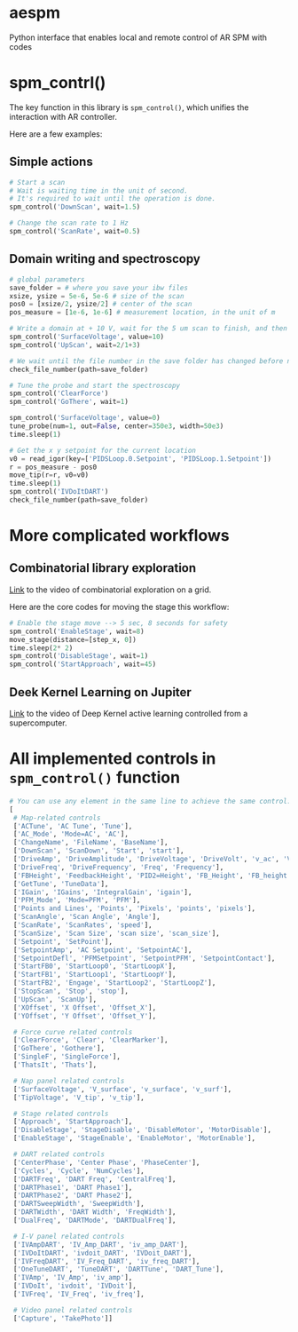 # aespm
Python interface that enables local and remote control of AR SPM with codes

# spm_contrl()

The key function in this library is ```spm_control()```, which unifies the interaction with AR controller.

Here are a few examples:

## Simple actions

```Python
# Start a scan
# Wait is waiting time in the unit of second.
# It's required to wait until the operation is done.
spm_control('DownScan', wait=1.5)

# Change the scan rate to 1 Hz
spm_control('ScanRate', wait=0.5)
```

## Domain writing and spectroscopy
```Python
# global parameters
save_folder = # where you save your ibw files
xsize, ysize = 5e-6, 5e-6 # size of the scan
pos0 = [xsize/2, ysize/2] # center of the scan
pos_measure = [1e-6, 1e-6] # measurement location, in the unit of m

# Write a domain at + 10 V, wait for the 5 um scan to finish, and then start a hysteresis loop measurement at the (1 um, 1 um) location
spm_control('SurfaceVoltage', value=10)
spm_control('UpScan', wait=2/1+3)

# We wait until the file number in the save folder has changed before next action
check_file_number(path=save_folder)

# Tune the probe and start the spectroscopy
spm_control('ClearForce')
spm_control('GoThere', wait=1)

spm_control('SurfaceVoltage', value=0)
tune_probe(num=1, out=False, center=350e3, width=50e3)
time.sleep(1)

# Get the x y setpoint for the current location 
v0 = read_igor(key=['PIDSLoop.0.Setpoint', 'PIDSLoop.1.Setpoint'])
r = pos_measure - pos0
move_tip(r=r, v0=v0)
time.sleep(1)
spm_control('IVDoItDART')
check_file_number(path=save_folder)
```

# More complicated workflows

## Combinatorial library exploration
[Link](https://drive.google.com/file/d/1kcdGX46scTYePuiLnQiLbcp94MKt3_AG/view?usp=sharing) to the video of combinatorial exploration on a grid.

Here are the core codes for moving the stage this workflow:
```Python
# Enable the stage move --> 5 sec, 8 seconds for safety
spm_control('EnableStage', wait=8)
move_stage(distance=[step_x, 0])
time.sleep(2* 2)
spm_control('DisableStage', wait=1)
spm_control('StartApproach', wait=45)
```

## Deek Kernel Learning on Jupiter
[Link](https://drive.google.com/file/d/1fOdsmjxh1PEiKI6Drm49-SOtuo5KTxVx/view?usp=share_link) to the video of Deep Kernel active learning controlled from a supercomputer.

# All implemented controls in ```spm_control()``` function

```Python
# You can use any element in the same line to achieve the same control:
[
 # Map-related controls
 ['ACTune', 'AC Tune', 'Tune'],
 ['AC_Mode', 'Mode=AC', 'AC'],
 ['ChangeName', 'FileName', 'BaseName'],
 ['DownScan', 'ScanDown', 'Start', 'start'],
 ['DriveAmp', 'DriveAmplitude', 'DriveVoltage', 'DriveVolt', 'v_ac', 'V_ac'],
 ['DriveFreq', 'DriveFrequency', 'Freq', 'Frequency'],
 ['FBHeight', 'FeedbackHeight', 'PID2=Height', 'FB_Height', 'FB_height'],
 ['GetTune', 'TuneData'],
 ['IGain', 'IGains', 'IntegralGain', 'igain'],
 ['PFM_Mode', 'Mode=PFM', 'PFM'],
 ['Points and Lines', 'Points', 'Pixels', 'points', 'pixels'],
 ['ScanAngle', 'Scan Angle', 'Angle'],
 ['ScanRate', 'ScanRates', 'speed'],
 ['ScanSize', 'Scan Size', 'scan size', 'scan_size'],
 ['Setpoint', 'SetPoint'],
 ['SetpointAmp', 'AC Setpoint', 'SetpointAC'],
 ['SetpointDefl', 'PFMSetpoint', 'SetpointPFM', 'SetpointContact'],
 ['StartFB0', 'StartLoop0', 'StartLoopX'],
 ['StartFB1', 'StartLoop1', 'StartLoopY'],
 ['StartFB2', 'Engage', 'StartLoop2', 'StartLoopZ'],
 ['StopScan', 'Stop', 'stop'],
 ['UpScan', 'ScanUp'],
 ['XOffset', 'X Offset', 'Offset_X'],
 ['YOffset', 'Y Offset', 'Offset_Y'],

 # Force curve related controls
 ['ClearForce', 'Clear', 'ClearMarker'],
 ['GoThere', 'Gothere'],
 ['SingleF', 'SingleForce'],
 ['ThatsIt', 'Thats'],

 # Nap panel related controls
 ['SurfaceVoltage', 'V_surface', 'v_surface', 'v_surf'],
 ['TipVoltage', 'V_tip', 'v_tip'],

 # Stage related controls
 ['Approach', 'StartApproach'],
 ['DisableStage', 'StageDisable', 'DisableMotor', 'MotorDisable'],
 ['EnableStage', 'StageEnable', 'EnableMotor', 'MotorEnable'],

 # DART related controls
 ['CenterPhase', 'Center Phase', 'PhaseCenter'],
 ['Cycles', 'Cycle', 'NumCycles'],
 ['DARTFreq', 'DART Freq', 'CentralFreq'],
 ['DARTPhase1', 'DART Phase1'],
 ['DARTPhase2', 'DART Phase2'],
 ['DARTSweepWidth', 'SweepWidth'],
 ['DARTWidth', 'DART Width', 'FreqWidth'],
 ['DualFreq', 'DARTMode', 'DARTDualFreq'],

 # I-V panel related controls
 ['IVAmpDART', 'IV_Amp_DART', 'iv_amp_DART'],
 ['IVDoItDART', 'ivdoit_DART', 'IVDoit_DART'],
 ['IVFreqDART', 'IV_Freq_DART', 'iv_freq_DART'],
 ['OneTuneDART', 'TuneDART', 'DARTTune', 'DART_Tune'],
 ['IVAmp', 'IV_Amp', 'iv_amp'],
 ['IVDoIt', 'ivdoit', 'IVDoit'],
 ['IVFreq', 'IV_Freq', 'iv_freq'],

 # Video panel related controls
 ['Capture', 'TakePhoto']]
```
